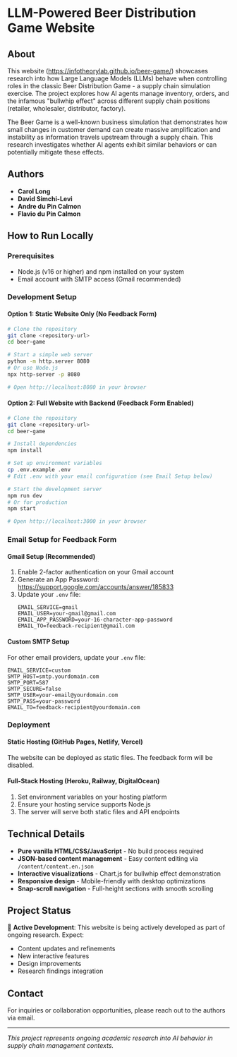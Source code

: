 # LLM-Powered Beer Distribution Game Website

## About

This website (https://infotheorylab.github.io/beer-game/) showcases research into how Large Language Models (LLMs) behave when controlling roles in the classic Beer Distribution Game - a supply chain simulation exercise. The project explores how AI agents manage inventory, orders, and the infamous "bullwhip effect" across different supply chain positions (retailer, wholesaler, distributor, factory).

The Beer Game is a well-known business simulation that demonstrates how small changes in customer demand can create massive amplification and instability as information travels upstream through a supply chain. This research investigates whether AI agents exhibit similar behaviors or can potentially mitigate these effects.

## Authors

- **Carol Long**
- **David Simchi-Levi** 
- **Andre du Pin Calmon**
- **Flavio du Pin Calmon**

## How to Run Locally

### Prerequisites
- Node.js (v16 or higher) and npm installed on your system
- Email account with SMTP access (Gmail recommended)

### Development Setup

#### Option 1: Static Website Only (No Feedback Form)
```bash
# Clone the repository
git clone <repository-url>
cd beer-game

# Start a simple web server
python -m http.server 8080
# Or use Node.js
npx http-server -p 8080

# Open http://localhost:8080 in your browser
```

#### Option 2: Full Website with Backend (Feedback Form Enabled)
```bash
# Clone the repository
git clone <repository-url>
cd beer-game

# Install dependencies
npm install

# Set up environment variables
cp .env.example .env
# Edit .env with your email configuration (see Email Setup below)

# Start the development server
npm run dev
# Or for production
npm start

# Open http://localhost:3000 in your browser
```

### Email Setup for Feedback Form

#### Gmail Setup (Recommended)
1. Enable 2-factor authentication on your Gmail account
2. Generate an App Password: https://support.google.com/accounts/answer/185833
3. Update your `.env` file:
   ```
   EMAIL_SERVICE=gmail
   EMAIL_USER=your-gmail@gmail.com
   EMAIL_APP_PASSWORD=your-16-character-app-password
   EMAIL_TO=feedback-recipient@gmail.com
   ```

#### Custom SMTP Setup
For other email providers, update your `.env` file:
```
EMAIL_SERVICE=custom
SMTP_HOST=smtp.yourdomain.com
SMTP_PORT=587
SMTP_SECURE=false
SMTP_USER=your-email@yourdomain.com
SMTP_PASS=your-password
EMAIL_TO=feedback-recipient@yourdomain.com
```

### Deployment

#### Static Hosting (GitHub Pages, Netlify, Vercel)
The website can be deployed as static files. The feedback form will be disabled.

#### Full-Stack Hosting (Heroku, Railway, DigitalOcean)
1. Set environment variables on your hosting platform
2. Ensure your hosting service supports Node.js
3. The server will serve both static files and API endpoints

## Technical Details

- **Pure vanilla HTML/CSS/JavaScript** - No build process required
- **JSON-based content management** - Easy content editing via `/content/content.en.json`
- **Interactive visualizations** - Chart.js for bullwhip effect demonstration
- **Responsive design** - Mobile-friendly with desktop optimizations
- **Snap-scroll navigation** - Full-height sections with smooth scrolling

## Project Status

🔄 **Active Development**: This website is being actively developed as part of ongoing research. Expect:

- Content updates and refinements
- New interactive features
- Design improvements
- Research findings integration

## Contact

For inquiries or collaboration opportunities, please reach out to the authors via email.

---

*This project represents ongoing academic research into AI behavior in supply chain management contexts.*
